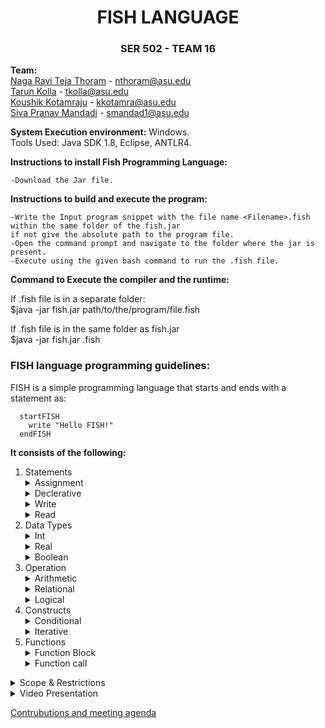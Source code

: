 
 <h1 align="center"> FISH LANGUAGE </h1>  
 <h3 align="center"> SER 502 - TEAM 16 </h3> 

 **Team:** <br> [Naga Ravi Teja Thoram](https://github.com/ravitejathoram)  - nthoram@asu.edu<br>
 [Tarun Kolla](https://github.com/tarunkolla) - tkolla@asu.edu<br>
 [Koushik Kotamraju](https://github.com/koushik1610) - kkotamra@asu.edu<br>
 [Siva Pranav Mandadi](https://github.com/mspranav) - smandad1@asu.edu<br>

 **System Execution environment:** Windows.<br>
 Tools Used: Java SDK 1.8, Eclipse, ANTLR4.<br>

 **Instructions to install Fish Programming Language:**<br>
 
    -Download the Jar file.
 
 **Instructions to build and execute the program:**<br>

    -Write the Input program snippet with the file name <Filename>.fish within the same folder of the fish.jar
    if not give the absolute path to the program file.
    -Open the command prompt and navigate to the folder where the jar is present.
    -Execute using the given bash command to run the .fish file. 
 
 **Command to Execute the compiler and the runtime:**<br>

  If .fish file is in a separate folder:<br>
  $java -jar fish.jar path/to/the/program/file.fish 

  If .fish file is in the same folder as fish.jar<br>
  $java -jar fish.jar <filename>.fish


<h3> FISH language programming guidelines: </h3>

 
FISH is a simple programming language that starts and ends with a statement as: 
 
  
 ```
   startFISH
     write "Hello FISH!"
   endFISH
 ```
 
 **It consists of the following:**
 <ol type="1">

   <li>Statements</li>
  
  <details>
  <summary>Assignment</summary>
   <p>
    Fish language supports assignment statements and can be writen as: 
	   
   ```
   $f
   f = 1
   ```
   </p>
   </details>
  
  <details>
 <summary>Declerative</summary>
   <p>
  Data types should be declared with a $ sign as:
  
  ```
  $a $b
  ```
   </p>
    </details>
  
  <details>
 <summary>Write</summary>
   <p>
    Write is used to display a promt such as:
    
    ```
    $f
    f=27
    write f
    ```
   Write can also be used to display portion of a line: 
   
   ```
   write "Keep fishing"
   ```
   </p>
  </details>
  
  
  <details>
 <summary>Read</summary>
   <p>
    Read is used for obtaining input of the primitive types such as Int and can be writen as:
    
   ```
   $f
   write "give the value of f:"
   read f
   ```
   </p>
    </details>
 <li>Data Types</li>
 <details>
 <summary>Int</summary>
  <p>
   It is recommended that Integer values are to be declared at the start of the program and can be initialized as follows:
  
   ```
   $f
   f = 0
   ```
   We can also have multiple initializations on the same line
   
   ```
   $f $i
   f = 0 i = -1
   ```
  </p>
  </details>
  
  <details>
 <summary>Real</summary>
 <p>
 Real numbers such as 1.0, 2.2, 3.67 etc., can be intialized as follows:
  
  ```
  $f
  f = 2.7
  ```
  As Fish language supports dynamic typing we do not have to specify the type.
 </p>
 
  </details>
  <details>
 <summary>Boolean</summary>
   <p>
    Fish supports boolean types and can be intialized as:
	   
   ```
   $f
   f = true
   $i
   i = false
   ```
   </p>
    </details>

  <li>Operation</li>
    <details>
 <summary>Arithmetic</summary>
   <p>
    Fish programming language suports arthmetic operations such as adition '+', subraction '-', multiplication '*', division '/', modulus '%'.	
   
   ```
   $f
   $i
   $operate
   i = 2
   read f
   
  operate = (f % 3) - i
  
  write operate
   ```
   </p>
    </details>
    
   <details>
 <summary>Relational</summary>
   <p>
   Fish supports relational operators such as equalto '==', notequalto '!=', lessthan '<', graterthan '>', lessthaorequalto '<=', greaterthanorequlato'>='. 
   
   ```
   $f $i
   f = 2
   read i
   if(i >= 2):
       wiite "i is greater than or equal to 2"
   endif
   ```
   </p>
    </details>
    
  <details>
 <summary>Logical</summary>
   <p>
   Logical operators AND '&&' , OR '||' are supported by fish and their syntax is as follows:
   
   ```
   $f
   f=1
   if(f&&1):
       write "It works"
   endif
   ```
   </p>
    </details>
   
   
  <li>Constructs</li>
    <details>
 <summary>Conditional</summary>
   <p>
    If is a control flow statement that starts as if(): and ends with endif as:
   
   ```
    $f
    read f
    
    if(f == 0):
        write "f is zero"
    endif 
   ```
   If can also be followed with an else sattement:
   
   ```
   $f $i $s $h
   f=0 i=1
   read h
   
   if( h == 0):
       s = f + i
       write s
   else:
       s = f * i
       write s
   endif
   ```
   </p>
    </details>
   
   <details>
   <summary>Iterative</summary>
   <p>
    The loop statement continually executes a block while a particular condition is true. Its syntax can be expressed as:
   
   ```
    $f
    f=4
    loop(f > 1):
        write f
	f = f - 1
    endloop
   ```
   </p>
   </details>
   <li>Functions</li>
   <details>
   <summary>Function Block</summary>
   <p>
   Fish language supports functions that start with fun(), ends with endfun and should have a return as:
	   
   ```
   fun NAME($f):
       <statements>
       <return Statement> 
   endfun    
   ```
   </p>
   </details>
    <details>
   <summary>Function call</summary>
   <p>
   Functions in Fish supports function calls as that also writes return values:
	 
   ```
   $f $i
   f = NAME(<argument>)
   f = i + NAME(<argument>)
   write NAME(<argument>)
   ```
   </p>
   </details>
   
</ol> 

 
 
 <details>
 <summary>Scope & Restrictions</summary>
 <p>xyz</p>
 </details>
 
<details>
 <summary>Video Presentation</summary>
 <p>xyz</p>
 </details>



 [Contrubutions and meeting agenda](doc/contribution.txt) 

